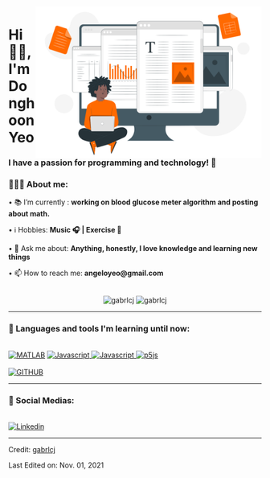 <img align="right" src="https://raw.githubusercontent.com/gabrlcj/gabrlcj/2aa161dfb942e25ec84396721837dfccc98e08f2/Illustration.svg" alt="Illustration" title="Illustration Storyset" width=450/>
    
<h1 align="left">Hi 👋🏽, I'm Donghoon Yeo</h1>

<h3 align="left">I have a passion for programming and technology! 🚀</h3>

<div align="left">
    <h3>👨🏽‍💻 About me:</h3>
        <p>• 📚 I’m currently : <b>working on blood glucose meter algorithm and posting about math.</b></p>
        <p>• ℹ️ Hobbies: <b> Music 🎧 | Exercise 🏃 </b></p>
        <p>• 💬 Ask me about: <b>Anything, honestly, I love knowledge and learning new things</b></p>
        <p>• 📫 How to reach me: <b>angeloyeo@gmail.com</b></p>
</div><br>

<div align="center">
    <img height="155em" src="https://github-readme-stats.vercel.app/api?username=gabrlcj&show_icons=true&theme=slateorange&title_color=f34213&text_color=0c0c0c&icon_color=0c0c0c&locale=en&hide_border=true&bg_color=bbb8b2" alt="gabrlcj" />
    <img height="155em" src="https://github-readme-stats.vercel.app/api/top-langs?username=gabrlcj&show_icons=true&theme=slateorange&title_color=f34213&text_color=0c0c0c&icon_color=0c0c0c&layout=compact&hide_border=true&bg_color=bbb8b2" alt="gabrlcj" />
</div>
    
---

<div>
  <h3>🧰 Languages and tools I'm learning until now:</h3><br>
    <a href="https://"><img src="https://img.shields.io/static/v1?label=&message=MATLAB&color=%23E34F26&style=for-the-badge&logo=matlab&logoColor=whitesmoke" alt="MATLAB"></a>
    <a href="https://"><img src="https://img.shields.io/static/v1?label=&message=Python&color=%233474EB&style=for-the-badge&logo=python&logoColor=grey" alt="Javascript"> </a>
    <a href="https://"><img src="https://img.shields.io/static/v1?label=&message=Javascript&color=%23F7DF1E&style=for-the-badge&logo=javascript&logoColor=grey" alt="Javascript"> </a>
    <a href="https://"><img src="https://img.shields.io/static/v1?label=&message=p5.js&color=%23EB34C3&style=for-the-badge&logo=p5.js&logoColor=grey" alt="p5js"> </a>
    <br><br>
    <a href="https://"><img src="https://img.shields.io/static/v1?label=&message=GITHUB&color=%23181717&style=for-the-badge&logo=github&logoColor=whitesmoke" alt="GITHUB"></a>
</div>

___

<div>
  <h3>📱 Social Medias:</h3><br>
    <a href="https://www.linkedin.com/in/angeloyeo/" target="_blank"><img src="https://img.shields.io/static/v1?label=&message=Linkedin&color=0A66C2&style=for-the-badge&logo=linkedin&logoColor=whitesmoke" alt="Linkedin"></a>
</div>

------

Credit: [gabrlcj](https://github.com/gabrlcj)

Last Edited on: Nov. 01, 2021
